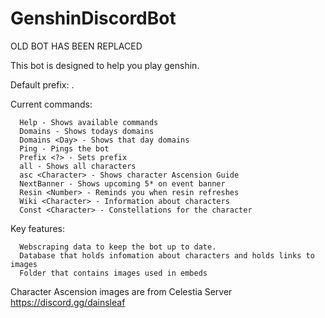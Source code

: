 # GenshinDiscordBot

OLD BOT HAS BEEN REPLACED




























This bot is designed to help you play genshin.

Default prefix: .

Current commands:

      Help - Shows available commands
      Domains - Shows todays domains
      Domains <Day> - Shows that day domains
      Ping - Pings the bot
      Prefix <?> - Sets prefix
      all - Shows all characters
      asc <Character> - Shows character Ascension Guide
      NextBanner - Shows upcoming 5* on event banner
      Resin <Number> - Reminds you when resin refreshes 
      Wiki <Character> - Information about characters
      Const <Character> - Constellations for the character  



Key features:
      
      Webscraping data to keep the bot up to date.
      Database that holds infomation about characters and holds links to images
      Folder that contains images used in embeds 

      






Character Ascension images are from Celestia Server
https://discord.gg/dainsleaf

